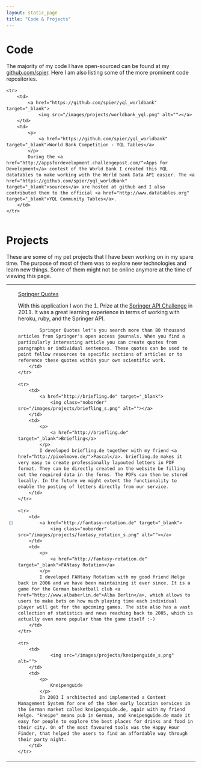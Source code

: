 ```yaml
---
layout: static_page
title: "Code & Projects"
---
```


# Code

The majority of my code I have open-sourced can be found at my [github.com/spier](https://github.com/spier). Here I am also listing some of the more prominent code repositories.

<table id="cv" cellpadding="0" cellspacing="0">	
	
	<tr>
		<td>
			<a href="https://github.com/spier/yql_worldbank" target="_blank">
				<img src="/images/projects/worldbank_yql.png" alt=""></a>
		</td>
		<td>
			<p>
				<a href="https://github.com/spier/yql_worldbank" target="_blank">World Bank Competition - YQL Tables</a>
			</p>
			During the <a href="http://appsfordevelopment.challengepost.com/">Apps for Development</a> contest of the World Bank I created this YQL datatables to make working with the World bank Data API easier. The <a href="https://github.com/spier/yql_worldbank" target="_blank">sources</a> are hosted at github and I also contributed them to the official <a href="http://www.datatables.org" target="_blank">YQL Community Tables</a>.
		</td>
	</tr>	

</table>


# Projects

These are some of my pet projects that I have been working on in my spare time. The purpose of most of them was to explore new technologies and learn new things. Some of them might not be online anymore at the time of viewing this page.


<table id="cv" cellpadding="0" cellspacing="0">	
	<tr>
		<td>
			<a href="http://springerquotes.heroku.com" target="_blank">
				<img class="noborder" src="/images/projects/springerquotes_s.png" alt=""></a>
		</td>
		<td>
			<p>
				<a href="http://springerquotes.heroku.com" target="_blank">Springer Quotes</a>
			</p>
			
With this application I won the 1. Prize at the <a href="http://dev.springer.com">Springer API Challenge</a> in 2011. It was a great learning experience in terms of working with heroku, ruby, and the Springer API.

			Springer Quotes let's you search more than 80 thousand articles from Springer's open access journals. When you find a particularly interesting article you can create quotes from paragraphs or individual sentences. These quotes can be used to point fellow resources to specific sections of articles or to reference these quotes within your own scientific work.
		</td>
	</tr>	

	<tr>
		<td>
			<a href="http://briefling.de" target="_blank">
				<img class="noborder" src="/images/projects/briefling_s.png" alt=""></a>
		</td>
		<td>
			<p>
				<a href="http://briefling.de" target="_blank">Briefling</a>
			</p>
			I developed briefling.de together with my friend <a href="http://pixelmove.de/">Pascal</a>. briefling.de makes it very easy to create professionally layouted letters in PDF format. They can be directly created on the website be filling out the required data in the forms. The PDFs can then be stored locally. In the future we might extent the functionality to enable the posting of letters directly from our service.
		</td>
	</tr>	
	
	<tr>
		<td>
			<a href="http://fantasy-rotation.de" target="_blank">
				<img class="noborder" src="/images/projects/fantasy_rotation_s.png" alt=""></a>
		</td>
		<td>
			<p>
				<a href="http://fantasy-rotation.de" target="_blank">FANtasy Rotation</a>
			</p>
			I developed FANtasy Rotation with my good friend Helge back in 2006 and we have been maintaining it ever since. It is a game for the German basketball club <a href="http://www.albaberlin.de">Alba Berlin</a>, which allows to users to make bets on how much playing time each individual player will get for the upcoming games. The site also has a vast collection of statistics and news reaching back to 2005, which is actually even more popular than the game itself :-)
		</td>
	</tr>	
	
	<tr>
		<td>
				<img src="/images/projects/kneipenguide_s.png" alt="">
		</td>
		<td>
			<p>
				Kneipenguide
			</p>
			In 2003 I architected and implemented a Content Management System for one of the then early location services in the German market called kneipenguide.de, again with my friend Helge. "kneipe" means pub in German, and kneipenguide.de made it easy for people to explore the best places for drinks and food in their city. On of the most favoured tools was the Happy Hour Finder, that helped the users to find an affordable way through their party night.
		</td>
	</tr>	
	
</table>






